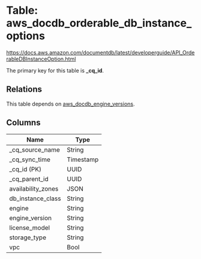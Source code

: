 # Table: aws_docdb_orderable_db_instance_options

https://docs.aws.amazon.com/documentdb/latest/developerguide/API_OrderableDBInstanceOption.html

The primary key for this table is **_cq_id**.

## Relations
This table depends on [aws_docdb_engine_versions](aws_docdb_engine_versions.md).


## Columns
| Name          | Type          |
| ------------- | ------------- |
|_cq_source_name|String|
|_cq_sync_time|Timestamp|
|_cq_id (PK)|UUID|
|_cq_parent_id|UUID|
|availability_zones|JSON|
|db_instance_class|String|
|engine|String|
|engine_version|String|
|license_model|String|
|storage_type|String|
|vpc|Bool|